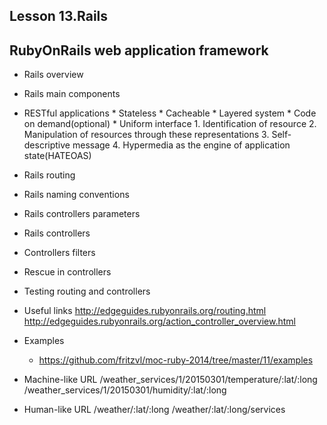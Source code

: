 Lesson 13.Rails
------------------

RubyOnRails web application framework
---------------

* Rails overview
* Rails main components
* RESTful applications
      * Stateless
      * Cacheable
      * Layered system
      * Code on demand(optional)
      * Uniform interface
        1. Identification of resource
        2. Manipulation of resources through these representations
        3. Self-descriptive message
        4. Hypermedia as the engine of application state(HATEOAS)
* Rails routing
* Rails naming conventions
* Rails controllers parameters
* Rails controllers
* Controllers filters
* Rescue in controllers

* Testing routing and controllers


* Useful links
    http://edgeguides.rubyonrails.org/routing.html
    http://edgeguides.rubyonrails.org/action_controller_overview.html

* Examples
  * https://github.com/fritzvl/moc-ruby-2014/tree/master/11/examples



* Machine-like URL
  /weather_services/1/20150301/temperature/:lat/:long
  /weather_services/1/20150301/humidity/:lat/:long
* Human-like URL
  /weather/:lat/:long
  /weather/:lat/:long/services